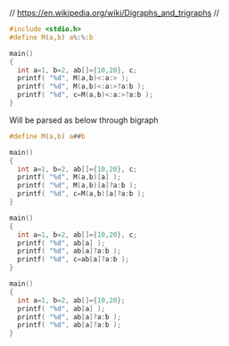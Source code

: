 // https://en.wikipedia.org/wiki/Digraphs_and_trigraphs
// 

```c
#include <stdio.h>
#define M(a,b) a%:%:b  

main()
{
  int a=1, b=2, ab[]={10,20}, c;
  printf( "%d", M(a,b)<:a:> );
  printf( "%d", M(a,b)<:a:>?a:b );
  printf( "%d", c=M(a,b)<:a:>?a:b );
}
```

Will be parsed as below through bigraph

```c
#define M(a,b) a##b

main()
{
  int a=1, b=2, ab[]={10,20}, c;
  printf( "%d", M(a,b)[a] );
  printf( "%d", M(a,b)[a]?a:b );
  printf( "%d", c=M(a,b)[a]?a:b );
}
```

```c
main()
{
  int a=1, b=2, ab[]={10,20}, c;
  printf( "%d", ab[a] );
  printf( "%d", ab[a]?a:b );
  printf( "%d", c=ab[a]?a:b );
}
```

```c
main()
{
  int a=1, b=2, ab[]={10,20};
  printf( "%d", ab[a] );
  printf( "%d", ab[a]?a:b );
  printf( "%d", ab[a]?a:b );
}
```
